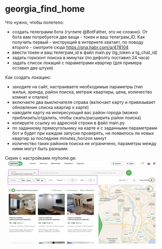 # georgia_find_home

Что нужно, чтобы полетело:
- создать телеграмм бота (гуглите @BotFather, это не сложно). От бота вам потребуется две вещи - токен и ваш телеграм_ID. Как получить первый - инструкций в интернете хватает, по поводу второго - смотрите сюда https://qna.habr.com/q/478104
- ввести токен и ваш телеграм_id в файл main.py (tg_token и tg_chat_id)
- задать горизонт поиска в минутах (по дефолту поставил 24 часа)
- задать список локаций с параметрами квартир (для примера оставил две штуки)

Как создать локацию:
- заходите на сайт, настраиваете необходимые параметры (тип жилья, аренда, район поиска, метраж квартиры, цена, количество комнат и спален)
- включаете два выключателя справа (включает карту и привязывает обновление списка квартир к карте)
- наводите карту на интересующий вас район города (можно приблизить/отдалить, чтобы сжать/расширить район поиска)
- копируете ссылку из адресной строки в файл main.py
- по заданному прямоугольнику на карте и с заданными параметрами бот и будет при каждом запуске проверять, не появилось ли новых квартир за последние minutes_horizon минут
- количество таких районов поиска не ограничено, параметры между ними могут быть разными

Скрин с настройками myhome.ge:
![img.png](https://github.com/arwshkin/georgia_find_home/blob/main/img.jpg)